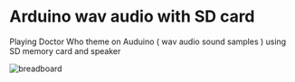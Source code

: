# Arduino wav audio with SD card
Playing Doctor Who theme on Auduino ( wav audio sound samples ) using SD memory card and speaker

![breadboard](https://github.com/omiq/arduino_sd_wav/blob/master/sd-audio_breadboard.png)
